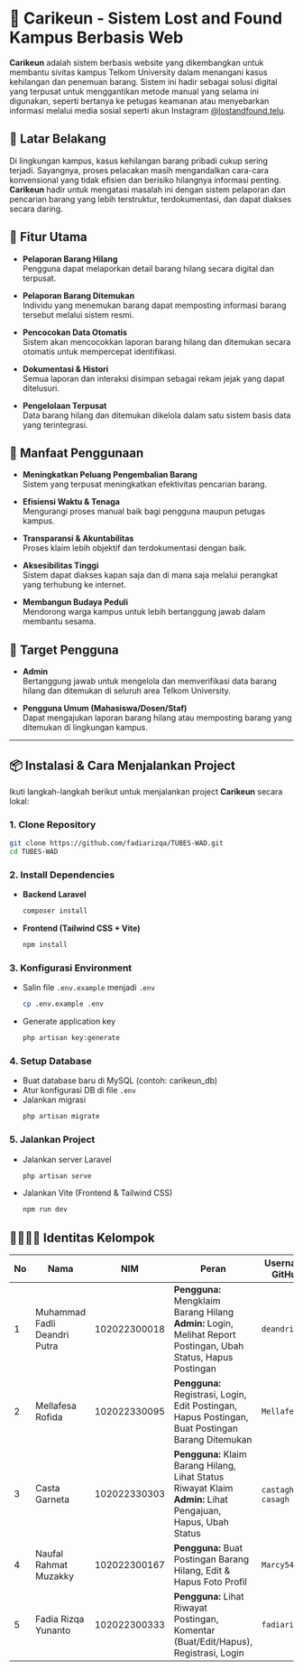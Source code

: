 # 🧭 Carikeun - Sistem Lost and Found Kampus Berbasis Web

**Carikeun** adalah sistem berbasis website yang dikembangkan untuk membantu sivitas kampus Telkom University dalam menangani kasus kehilangan dan penemuan barang. Sistem ini hadir sebagai solusi digital yang terpusat untuk menggantikan metode manual yang selama ini digunakan, seperti bertanya ke petugas keamanan atau menyebarkan informasi melalui media sosial seperti akun Instagram [@lostandfound.telu](https://www.instagram.com/lostandfound.telu).

## 📌 Latar Belakang

Di lingkungan kampus, kasus kehilangan barang pribadi cukup sering terjadi. Sayangnya, proses pelacakan masih mengandalkan cara-cara konvensional yang tidak efisien dan berisiko hilangnya informasi penting. **Carikeun** hadir untuk mengatasi masalah ini dengan sistem pelaporan dan pencarian barang yang lebih terstruktur, terdokumentasi, dan dapat diakses secara daring.

## 🚀 Fitur Utama

- **Pelaporan Barang Hilang**  
  Pengguna dapat melaporkan detail barang hilang secara digital dan terpusat.

- **Pelaporan Barang Ditemukan**  
  Individu yang menemukan barang dapat memposting informasi barang tersebut melalui sistem resmi.

- **Pencocokan Data Otomatis**  
  Sistem akan mencocokkan laporan barang hilang dan ditemukan secara otomatis untuk mempercepat identifikasi.

- **Dokumentasi & Histori**  
  Semua laporan dan interaksi disimpan sebagai rekam jejak yang dapat ditelusuri.

- **Pengelolaan Terpusat**  
  Data barang hilang dan ditemukan dikelola dalam satu sistem basis data yang terintegrasi.

## 🎯 Manfaat Penggunaan

- **Meningkatkan Peluang Pengembalian Barang**  
  Sistem yang terpusat meningkatkan efektivitas pencarian barang.

- **Efisiensi Waktu & Tenaga**  
  Mengurangi proses manual baik bagi pengguna maupun petugas kampus.

- **Transparansi & Akuntabilitas**  
  Proses klaim lebih objektif dan terdokumentasi dengan baik.

- **Aksesibilitas Tinggi**  
  Sistem dapat diakses kapan saja dan di mana saja melalui perangkat yang terhubung ke internet.

- **Membangun Budaya Peduli**  
  Mendorong warga kampus untuk lebih bertanggung jawab dalam membantu sesama.

## 👥 Target Pengguna

- **Admin**  
  Bertanggung jawab untuk mengelola dan memverifikasi data barang hilang dan ditemukan di seluruh area Telkom University.

- **Pengguna Umum (Mahasiswa/Dosen/Staf)**  
  Dapat mengajukan laporan barang hilang atau memposting barang yang ditemukan di lingkungan kampus.

---

## 📦 Instalasi & Cara Menjalankan Project

Ikuti langkah-langkah berikut untuk menjalankan project **Carikeun** secara lokal:

### 1. Clone Repository

```bash
git clone https://github.com/fadiarizqa/TUBES-WAD.git
cd TUBES-WAD
```

### 2. Install Dependencies
- **Backend Laravel**
  ```bash
  composer install
  ```
- **Frontend (Tailwind CSS + Vite)**
  ```bash
  npm install
  ```
### 3. Konfigurasi Environment
- Salin file `.env.example` menjadi `.env`
  ```bash
  cp .env.example .env
  ```
- Generate application key
  ```bash
  php artisan key:generate
  ```
### 4. Setup Database
- Buat database baru di MySQL (contoh: carikeun_db)
- Atur konfigurasi DB di file `.env`
- Jalankan migrasi
  ```bash
  php artisan migrate
  ```
### 5. Jalankan Project
- Jalankan server Laravel
  ```bash
  php artisan serve
  ```
- Jalankan Vite (Frontend & Tailwind CSS)
  ```bash
  npm run dev
  ```

## 👨‍👩‍👧‍👦 Identitas Kelompok

| No | Nama                            | NIM           | Peran                                                                                                          | Username GitHub       |
|----|---------------------------------|---------------|---------------------------------------------------------------------------------------------------------------|------------------------|
| 1  | Muhammad Fadli Deandri Putra    | 102022300018  | **Pengguna:** Mengklaim Barang Hilang  <br> **Admin:** Login, Melihat Report Postingan, Ubah Status, Hapus Postingan | `deandri3000`          |
| 2  | Mellafesa Rofida                | 102022330095  | **Pengguna:** Registrasi, Login, Edit Postingan, Hapus Postingan, Buat Postingan Barang Ditemukan             | `Mellafesa`            |
| 3  | Casta Garneta                   | 102022330303  | **Pengguna:** Klaim Barang Hilang, Lihat Status Riwayat Klaim  <br> **Admin:** Lihat Pengajuan, Hapus, Ubah Status | `castagh`, `casagh`    |
| 4  | Naufal Rahmat Muzakky           | 102022300167  | **Pengguna:** Buat Postingan Barang Hilang, Edit & Hapus Foto Profil                                          | `Marcy545`             |
| 5  | Fadia Rizqa Yunanto             | 102022300333  | **Pengguna:** Lihat Riwayat Postingan, Komentar (Buat/Edit/Hapus), Registrasi, Login                          | `fadiarizqa`           |
